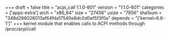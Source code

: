 +++
draft = false
title = "acpi_call 1.1.0-601"
version = "1.1.0-601"
categories = ['apps-extra']
arch = "x86_64"
size = "27456"
usize = "7856"
sha1sum = "348d266026013af64fda17540e8dc0d0ef5f3f0a"
depends = "['kernel=6.6-1']"
+++
kernel module that enables calls to ACPI methods through /proc/acpi/call